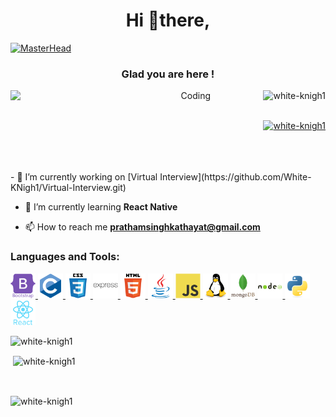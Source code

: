  
<h1 align="center">Hi 👋there, </h1>

[![MasterHead](https://f8n-production.s3.amazonaws.com/creators/profile/8z2uw8qyf-ezgif-com-gif-maker-1-gif-xvq6gh.gif)](https://rishavchanda.io)
 
<h3 align="center">Glad you are here ! </h3>

<p align="right" > <img src="https://komarev.com/ghpvc/?username=white-knigh1&label=Profile%20views&color=0e75b6&style=flat" alt="white-knigh1" /> 
<img align="left" alt="Coding" width="320" src="https://media4.giphy.com/media/RbDKaczqWovIugyJmW/giphy.gif?cid=790b761144a79ea710d9ca23a4071a22ffd53e868f9ff393&rid=giphy.gif&ct=g">
    <br><br>
<p align="right"> <a href="https://github.com/ryo-ma/github-profile-trophy"><img src="https://github-profile-trophy.vercel.app/?username=white-knigh1&theme=radical"  alt="white-knigh1" /></a> </p></p>
<br>
<br><br>
- 🔭 I’m currently working on [Virtual Interview](https://github.com/White-KNigh1/Virtual-Interview.git)

- 🌱 I’m currently learning **React Native**

- 📫 How to reach me **prathamsinghkathayat@gmail.com**

<p align="left">
</p>

<h3 align="left">Languages and Tools:</h3>
<p align="left"> <a href="https://getbootstrap.com" target="_blank" rel="noreferrer">
 <img src="https://raw.githubusercontent.com/devicons/devicon/master/icons/bootstrap/bootstrap-plain-wordmark.svg" alt="bootstrap" width="40" height="40"/> </a>
 <a href="https://www.cprogramming.com/" target="_blank" rel="noreferrer"> <img src="https://raw.githubusercontent.com/devicons/devicon/master/icons/c/c-original.svg" alt="c" width="40" height="40"/> </a> <a href="https://www.w3schools.com/css/" target="_blank" rel="noreferrer">
 <img src="https://raw.githubusercontent.com/devicons/devicon/master/icons/css3/css3-original-wordmark.svg" alt="css3" width="40" height="40"/> </a> <a href="https://expressjs.com" target="_blank" rel="noreferrer">
 <img src="https://raw.githubusercontent.com/devicons/devicon/master/icons/express/express-original-wordmark.svg" alt="express" width="40" height="40"/> </a> <a href="https://www.w3.org/html/" target="_blank" rel="noreferrer">
 <img src="https://raw.githubusercontent.com/devicons/devicon/master/icons/html5/html5-original-wordmark.svg" alt="html5" width="40" height="40"/> </a> <a href="https://www.java.com" target="_blank" rel="noreferrer"> 
 <img src="https://raw.githubusercontent.com/devicons/devicon/master/icons/java/java-original.svg" alt="java" width="40" height="40"/> </a> <a href="https://developer.mozilla.org/en-US/docs/Web/JavaScript" target="_blank" rel="noreferrer"> 
 <img src="https://raw.githubusercontent.com/devicons/devicon/master/icons/javascript/javascript-original.svg" alt="javascript" width="40" height="40"/> </a> <a href="https://www.linux.org/" target="_blank" rel="noreferrer"> 
 <img src="https://raw.githubusercontent.com/devicons/devicon/master/icons/linux/linux-original.svg" alt="linux" width="40" height="40"/> </a> <a href="https://www.mongodb.com/" target="_blank" rel="noreferrer">
 <img src="https://raw.githubusercontent.com/devicons/devicon/master/icons/mongodb/mongodb-original-wordmark.svg" alt="mongodb" width="40" height="40"/> </a> <a href="https://nodejs.org" target="_blank" rel="noreferrer"> 
 <img src="https://raw.githubusercontent.com/devicons/devicon/master/icons/nodejs/nodejs-original-wordmark.svg" alt="nodejs" width="40" height="40"/> </a> <a href="https://www.python.org" target="_blank" rel="noreferrer">
 <img src="https://raw.githubusercontent.com/devicons/devicon/master/icons/python/python-original.svg" alt="python" width="40" height="40"/> </a> <a href="https://reactjs.org/" target="_blank" rel="noreferrer"> 
 <img src="https://raw.githubusercontent.com/devicons/devicon/master/icons/react/react-original-wordmark.svg" alt="react" width="40" height="40"/> </a> </p>

<p><img align="left" src="https://github-readme-stats.vercel.app/api/top-langs?username=white-knigh1&show_icons=true&locale=en&layout=compact&theme=radical" alt="white-knigh1" /></p>
<br>
<p>&nbsp;<img align="center" src="https://github-readme-stats.vercel.app/api?username=white-knigh1&show_icons=true&theme=radical" alt="white-knigh1" /></p>
<br>
<p><img align="center" src="https://github-readme-streak-stats.herokuapp.com/?user=white-knigh1&&theme=radical" alt="white-knigh1" /></p>
